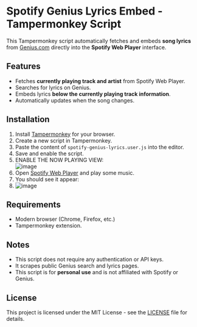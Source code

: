 # Spotify Genius Lyrics Embed - Tampermonkey Script

This Tampermonkey script automatically fetches and embeds **song lyrics** from [Genius.com](https://genius.com) directly into the **Spotify Web Player** interface.

## Features

- Fetches **currently playing track and artist** from Spotify Web Player.
- Searches for lyrics on Genius.
- Embeds lyrics **below the currently playing track information**.
- Automatically updates when the song changes.

## Installation

1. Install [Tampermonkey](https://www.tampermonkey.net/) for your browser.
2. Create a new script in Tampermonkey.
3. Paste the content of `spotify-genius-lyrics.user.js` into the editor.
4. Save and enable the script.
5. ENABLE THE NOW PLAYING VIEW: <br>![image](https://github.com/user-attachments/assets/a3818a9d-b46b-4f4a-ba85-52a4dbe4fd18)
6. Open [Spotify Web Player](https://open.spotify.com) and play some music.
7. You should see it appear:
8. ![image](https://github.com/user-attachments/assets/fb4830ca-03f4-498a-a453-645707bafc1f)




## Requirements

- Modern browser (Chrome, Firefox, etc.)
- Tampermonkey extension.

## Notes

- This script does not require any authentication or API keys.
- It scrapes public Genius search and lyrics pages.
- This script is for **personal use** and is not affiliated with Spotify or Genius.

## License

This project is licensed under the MIT License - see the [LICENSE](LICENSE) file for details.
